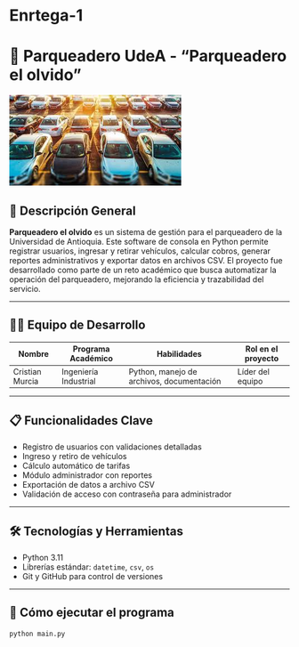# Enrtega-1
# 🚗 Parqueadero UdeA - “Parqueadero el olvido”

![Logo del Parqueadero](https://github.com/Cristian20030303/Enrtega-1/blob/main/Parqueadero%20udea.jpg?raw=true)

## 📌 Descripción General

**Parqueadero el olvido** es un sistema de gestión para el parqueadero de la Universidad de Antioquia. Este software de consola en Python permite registrar usuarios, ingresar y retirar vehículos, calcular cobros, generar reportes administrativos y exportar datos en archivos CSV. El proyecto fue desarrollado como parte de un reto académico que busca automatizar la operación del parqueadero, mejorando la eficiencia y trazabilidad del servicio.

---

## 👨‍💻 Equipo de Desarrollo

| Nombre | Programa Académico | Habilidades | Rol en el proyecto |
|--------|---------------------|-------------|---------------------|
| Cristian Murcia | Ingeniería Industrial | Python, manejo de archivos, documentación | Líder del equipo |

---

## 📋 Funcionalidades Clave

- Registro de usuarios con validaciones detalladas
- Ingreso y retiro de vehículos
- Cálculo automático de tarifas
- Módulo administrador con reportes
- Exportación de datos a archivo CSV
- Validación de acceso con contraseña para administrador

---

## 🛠 Tecnologías y Herramientas

- Python 3.11
- Librerías estándar: `datetime`, `csv`, `os`
- Git y GitHub para control de versiones

---

## 🧾 Cómo ejecutar el programa

```bash
python main.py
